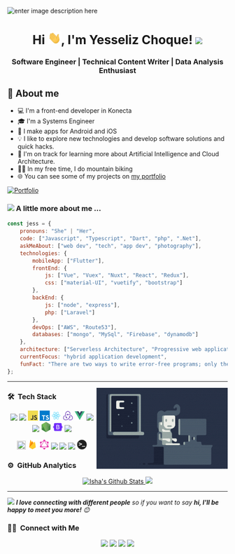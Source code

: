 
![enter image description here](https://drive.google.com/uc?export=view&id=1P-3vmupFcfY9I4YiSdIWc8f4P4NONAMP)
<h1 align="center">Hi <img src="https://raw.githubusercontent.com/ABSphreak/ABSphreak/master/gifs/Hi.gif" width="30px">, I'm Yesseliz Choque! <img src="https://media.giphy.com/media/mGcNjsfWAjY5AEZNw6/giphy.gif" width="50"></h1>
<h3 align="center">Software Engineer | Technical Content Writer | Data Analysis Enthusiast</h3>


## 📖 About me

* 💻 I'm a front-end developer in Konecta
* 🎓 I'm a Systems Engineer 
* 📱 I make apps for Android and iOS
*  💡 I like to explore new technologies and develop software solutions and quick hacks.
* 🌱  I'm on track for learning more about Artificial Intelligence and Cloud Architecture.
* 🚴‍♀️ In my free time, I do mountain biking
* 🌐 You can see some of my projects on [my portfolio](https://yesselizcb.netlify.app/)

<p align="left">
  <a href="https://yesselizcb.netlify.app/"><img alt="Portfolio" title="Portfolio" src="https://img.shields.io/badge/-Portfolio-000000?style=for-the-badge&logo=koding&logoColor=white"/></a>
   
</p>

### <img src="https://media.giphy.com/media/VgCDAzcKvsR6OM0uWg/giphy.gif" width="50"> A little more about me ...

```javascript
const jess = {
    pronouns: "She" | "Her",
    code: ["Javascript", "Typescript", "Dart", "php", ".Net"],
    askMeAbout: ["web dev", "tech", "app dev", "photography"],
    technologies: {
        mobileApp: ["Flutter"],
        frontEnd: {
            js: ["Vue", "Vuex", "Nuxt", "React", "Redux"],
            css: ["material-UI", "vuetify", "bootstrap"]
        },
        backEnd: {
            js: ["node", "express"],
            php: ["Laravel"]
        },
        devOps: ["AWS", "Route53"],
        databases: ["mongo", "MySql", "Firebase", "dynamodb"]
    },
    architecture: ["Serverless Architecture", "Progressive web applications", "Single page applications"],
    currentFocus: "hybrid application development",
    funFact: "There are two ways to write error-free programs; only the third one works"
};
```
----
<img alt="Night Coding" src="https://raw.githubusercontent.com/AVS1508/AVS1508/master/assets/Night-Coding.gif" align="right"/>

### 🛠 &nbsp;Tech Stack
<p align="center">
<code><img height="23" src="https://www.vectorlogo.zone/logos/flutterio/flutterio-icon.svg"></code>
<code><img height="23" src="https://www.vectorlogo.zone/logos/dartlang/dartlang-icon.svg"></code>
<code><img height="23" src="https://raw.githubusercontent.com/github/explore/80688e429a7d4ef2fca1e82350fe8e3517d3494d/topics/javascript/javascript.png"></code>
<code><img height="23" src="https://raw.githubusercontent.com/github/explore/80688e429a7d4ef2fca1e82350fe8e3517d3494d/topics/typescript/typescript.png"></code>
<code><img height="23" src="https://raw.githubusercontent.com/github/explore/80688e429a7d4ef2fca1e82350fe8e3517d3494d/topics/react/react.png"></code>
<code><img height="23" src="https://raw.githubusercontent.com/github/explore/80688e429a7d4ef2fca1e82350fe8e3517d3494d/topics/redux/redux.png"></code>
<code><img height="23" src="https://raw.githubusercontent.com/github/explore/80688e429a7d4ef2fca1e82350fe8e3517d3494d/topics/vue/vue.png"></code>
<code><img height="23" src="https://bestofjs.org/logos/vuetify.svg"></code>
<code><img height="23" src="https://www.vectorlogo.zone/logos/nuxtjs/nuxtjs-icon.svg"></code>
<code><img height="23" src="https://raw.githubusercontent.com/github/explore/80688e429a7d4ef2fca1e82350fe8e3517d3494d/topics/nodejs/nodejs.png"></code>
<code><img height="23" src="https://raw.githubusercontent.com/devicons/devicon/master/icons/bootstrap/bootstrap-plain.svg"></code>
<code><img height="23" src="https://www.vectorlogo.zone/logos/figma/figma-icon.svg"></code>

</p>
<p align="center">
<code><code><img height="20" width="20" src="https://www.vectorlogo.zone/logos/mongodb/mongodb-icon.svg"></code></code>
<code><img height="23" src="https://raw.githubusercontent.com/github/explore/80688e429a7d4ef2fca1e82350fe8e3517d3494d/topics/firebase/firebase.png"></code>
<code><img height="23" src="https://raw.githubusercontent.com/github/explore/80688e429a7d4ef2fca1e82350fe8e3517d3494d/topics/graphql/graphql.png"></code>
<code><img height="23" src="https://www.vectorlogo.zone/logos/git-scm/git-scm-icon.svg"></code>
<code><img height="23" src="https://www.vectorlogo.zone/logos/netlify/netlify-icon.svg"></code>
<code><img height="23" src="https://www.vectorlogo.zone/logos/heroku/heroku-icon.svg"></code>
<code><img height="23" src="https://raw.githubusercontent.com/github/explore/80688e429a7d4ef2fca1e82350fe8e3517d3494d/topics/terminal/terminal.png"></code>

### ⚙️ &nbsp;GitHub Analytics

<p align="center">
<a href="https://github.com/jesselizcb">
  <img alt="Isha's Github Stats" src="https://github-readme-stats-eight-theta.vercel.app/api?username=jesselizcb&show_icons=true&theme=radical&include_all_commits=true&count_private=true"/>
  <img  src="https://github-readme-stats-eight-theta.vercel.app/api/top-langs/?username=jesselizcb&layout=compact&langs_count=8&theme=radical"/>
</a>
</p>

----

<img src="https://media.giphy.com/media/LnQjpWaON8nhr21vNW/giphy.gif" width="60"> <em><b>I love connecting with different people</b> so if you want to say <b>hi, I'll be happy to meet you more!</b> 😊</em>


### 🤝🏻 &nbsp;Connect with Me

<p align="center">
<a href="https://www.linkedin.com/in/yesseliz-choque/"><img src="https://img.shields.io/badge/-Yesseliz%20Choque%20Becerra-0077B5?style=flat&logo=Linkedin&logoColor=white"/></a>
<a href="mailto:yesselizcb@gmail.com"><img src="https://img.shields.io/badge/-yesselizcb@gmail.com-D14836?style=flat&logo=Gmail&logoColor=white"/></a>
<a href="https://instagram.com/jesselizcb"><img src="https://img.shields.io/badge/-@jesselizcb-E4405F?style=flat&logo=Instagram&logoColor=white"/></a>
<a href="https://www.facebook.com/YESSELIZCB/"><img src="https://img.shields.io/badge/-@YESSELIZCB-1877F2?style=flat&logo=Facebook&logoColor=white"/></a>
